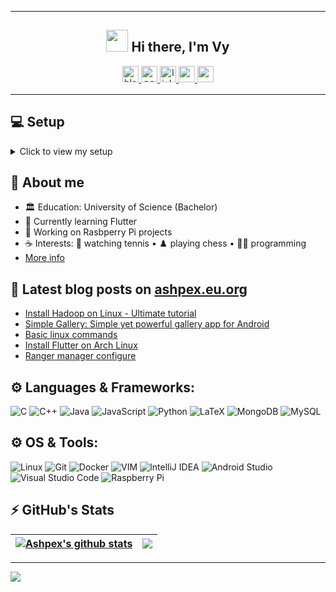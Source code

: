 
---------------------------
<div align="center">
  <h2> <img src="https://media.giphy.com/media/hvRJCLFzcasrR4ia7z/giphy.gif" width="35px"> Hi there, I'm Vy </h2>
</div>

<!--
<p align = "center">
  <img height="40" alt="archlinux-icon" src="https://www.logolynx.com/images/logolynx/91/914639a1180c179a71fee283128b01c5.png"/>
</p>
-->

<div align="center">
    <a href="https://ashpex.eu.org/" target="_blank">
        <img src=https://img.shields.io/badge/BLOG-ashpex.eu.org-red?&labelColor=101010&style=for-the-badge alt=blog style="margin-bottom: 5px;" height="26" />
    </a>
    <a href="https://ashpex.now.sh/" target="_blank">
        <img src=https://img.shields.io/badge/Portfolio-ashpex.now.sh-%234ea94b?&labelColor=101010&style=for-the-badge alt=portfolio style="margin-bottom: 5px;" height="26" />
    </a>
    <a href="https://linkedin.com/in/vybuint" target="_blank">
        <img src=https://img.shields.io/badge/vybuint-blue?style=for-the-badge&logo=linkedin&logoColor=white alt=linkedin style="margin-bottom: 5px;" height="26" />
    </a>
    <a href="https://t.me/ashvyr" target="_blank">
        <img src=https://img.shields.io/badge/@ashvyr-2CA5E0?style=for-the-badge&logo=telegram&logoColor=white style="margin-bottom: 5px;" height="26"/>
    </a>
      <a href="https://matrix.to/#/@ashpex:kde.org)" target="_blank">
        <img src=https://img.shields.io/badge/Matrix-000000?style=for-the-badge&logo=matrix&logoColor=white style="margin-bottom: 5px;" height="26"/>
    </a>
</div>

---------------------------

## 💻 Setup
<details>
  <summary>Click to view my setup</summary>
  
<div align="center">
<h3> ~/ </h3>
</div>

<div align="center">
<h4> You are, quite obviously, home. </h4>
</div>

<div align="center">
<img src="https://ashpex.eu.org/images/2019-12_scrot.png" alt="setup" width="550"/>
</div>

<div align="center">
  <b>Distribution:</b> Arch (GNU/Linux)/ <b>Font:</b> Iosevka Term / <b>Hosted by:</b> Glorious ThinkPad
</div>
</details>


## 💬 About me
- 🏛️ Education: University of Science (Bachelor)
- 🌱 Currently learning Flutter
- 🔭 Working on Rasbperry Pi projects
- ☕ Interests:  🎾 watching tennis • ♟️ playing chess • 👩‍💻 programming
- [More info](https://ashpex.eu.org/about/)

## 📕 Latest blog posts on [ashpex.eu.org](https://ashpex.eu.org)
<!-- BLOG-POST-LIST:START -->
- [Install Hadoop on Linux - Ultimate tutorial](https://ashpex.github.io/2022/04/install-hadoop-on-linux/)
- [Simple Gallery: Simple yet powerful gallery app for Android](https://ashpex.github.io/2022/04/simple-gallery-android-application/)
- [Basic linux commands](https://ashpex.github.io/2021/08/basic-linux-commands/)
- [Install Flutter on Arch Linux](https://ashpex.github.io/2021/06/how-to-install-flutter-on-arch-linux/)
- [Ranger manager configure](https://ashpex.github.io/2020/08/ranger-configure/)
<!-- BLOG-POST-LIST:END -->

## ⚙️ Languages & Frameworks:

![C](https://img.shields.io/badge/c-%2300599C.svg?style=for-the-badge&logo=c&logoColor=white)
![C++](https://img.shields.io/badge/c++-%2300599C.svg?style=for-the-badge&logo=c%2B%2B&logoColor=white)
![Java](https://img.shields.io/badge/java-%23ED8B00.svg?style=for-the-badge&logo=java&logoColor=white)
![JavaScript](https://img.shields.io/badge/javascript-%23323330.svg?style=for-the-badge&logo=javascript&logoColor=%23F7DF1E)
![Python](https://img.shields.io/badge/python-%2314354C.svg?style=for-the-badge&logo=python&logoColor=white)
![LaTeX](https://img.shields.io/badge/latex-%23008080.svg?style=for-the-badge&logo=latex&logoColor=white)
![MongoDB](https://img.shields.io/badge/MongoDB-%234ea94b.svg?style=for-the-badge&logo=mongodb&logoColor=white)
![MySQL](https://img.shields.io/badge/mysql-%23000000.svg?style=for-the-badge&logo=mysql&logoColor=white)
## ⚙️ OS & Tools:
![Linux](https://img.shields.io/badge/Linux-FCC624?style=for-the-badge&logo=linux&logoColor=black)
![Git](https://img.shields.io/badge/Git-F05032?style=for-the-badge&logo=git&logoColor=white)
![Docker](https://img.shields.io/badge/Docker-2CA5E0?style=for-the-badge&logo=docker&logoColor=white)
![VIM](https://img.shields.io/badge/VIM-%2311AB00.svg?&style=for-the-badge&logo=vim&logoColor=white)
![IntelliJ IDEA](https://img.shields.io/badge/IntelliJIDEA-000000.svg?style=for-the-badge&logo=intellij-idea&logoColor=white)
![Android Studio](https://img.shields.io/badge/Android%20Studio-3DDC84.svg?style=for-the-badge&logo=android-studio&logoColor=white)
![Visual Studio Code](https://img.shields.io/badge/VSCode-0078d7.svg?style=for-the-badge&logo=visual-studio-code&logoColor=white)
![Raspberry Pi](https://img.shields.io/badge/Raspberry%20Pi-A22846?style=for-the-badge&logo=Raspberry%20Pi&logoColor=white)



## ⚡ GitHub's Stats

<div align="center">

<!--
[![GitHub Streak](http://github-readme-streak-stats.herokuapp.com?user=ashpex&theme=react&hide_border=false)](https://github.com/Ashpex)
 -->
  
<!--
![github contribution grid snake animation](https://raw.githubusercontent.com/ashpex/ashpex/output/github-contribution-grid-snake.svg)
-->
| <a href="https://github.com/ashpex"><img align="center" src="https://github-readme-stats.vercel.app/api?username=ashpex&show_icons=true&include_all_commits=true&count_private=true&hide_border=true&theme=react" alt="Ashpex's github stats" /></a> | <a href="https://github.com/ashpex"><img align="center" src="https://github-readme-stats.vercel.app/api/top-langs/?username=ashpex&layout=compact&hide_border=true&hide=css,html&langs_count=10&theme=react" /></a> |
| ------------- | ------------- |
  
</div>

----
<a href="https://ashpex.eu.org/donate"><img src="https://img.shields.io/badge/Buy%20Me%20A%20Coffee-%23483699?style=for-the-badge&labelColor=%23252525&logo=Buy-Me-A-Coffee&logoColor=white" /></a>
